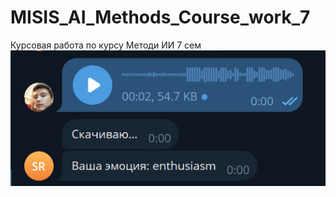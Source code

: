# MISIS_AI_Methods_Course_work_7
 Курсовая работа по курсу Методи ИИ 7 сем
![Стартовая страница](Bot_example.png)
